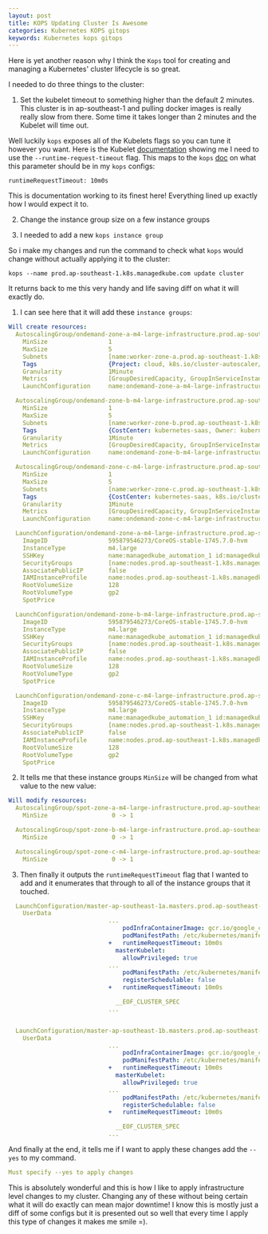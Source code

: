 ```yaml
---
layout: post
title: KOPS Updating Cluster Is Awesome
categories: Kubernetes KOPS gitops
keywords: Kubernetes kops gitops
---
```


Here is yet another reason why I think the `Kops` tool for creating and managing a Kubernetes' cluster
lifecycle is so great.

I needed to do three things to the cluster:

1) Set the kubelet timeout to something higher than the default 2 minutes.  This cluster
is in ap-southeast-1 and pulling docker images is really really slow from there.  Some
time it takes longer than 2 minutes and the Kubelet will time out.

Well luckily `kops` exposes all of the Kubelets flags so you can tune it however
you want.  Here is the Kubelet [documentation](https://kubernetes.io/docs/reference/command-line-tools-reference/kubelet/) showing me
I need to use the `--runtime-request-timeout` flag.  This maps to the `kops` [doc](https://github.com/kubernetes/kops/blob/release-1.10/docs/apireference/build/documents/_generated_kubeletconfigspec_v1alpha2_kops_definition.md) on what this parameter should be in my `kops` configs:

```
runtimeRequestTimeout: 10m0s
```
This is documentation working to its finest here!  Everything lined up exactly how
I would expect it to.

2) Change the instance group size on a few instance groups

3) I needed to add a new `kops instance group`

So i make my changes and run the command to check what `kops` would change without
actually applying it to the cluster:

```
kops --name prod.ap-southeast-1.k8s.managedkube.com update cluster
```

It returns back to me this very handy and life saving diff on what it will exactly
do.

1) I can see here that it will add these `instance groups`:
```yaml
Will create resources:
  AutoscalingGroup/ondemand-zone-a-m4-large-infrastructure.prod.ap-southeast-1.k8s.managedkube.com
  	MinSize             	1
  	MaxSize             	5
  	Subnets             	[name:worker-zone-a.prod.ap-southeast-1.k8s.managedkube.com id:subnet-58c7a93f]
  	Tags                	{Project: cloud, k8s.io/cluster-autoscaler/node-template/label/k8s.info/hasPublicIP: false, k8s.io/cluster-autoscaler/node-template/label/k8s.info/instanceType: m4.large, k8s.io/cluster-autoscaler/node-template/label/k8s.info/application: infrastructure, k8s.io/role/node: 1, Name: ondemand-zone-a-m4-large-infrastructure.prod.ap-southeast-1.k8s.managedkube.com, k8s.io/cluster-autoscaler/node-template/label/prod.ap-southeast-1.k8s.managedkube.com/role: scale-zero, Owner: kubernetes, k8s.io/cluster-autoscaler/node-template/label/k8s.info/isSpot: false, k8s.io/cluster-autoscaler/node-template/label/kops.k8s.io/instancegroup: ondemand-zone-a, KubernetesCluster: prod.ap-southeast-1.k8s.managedkube.com, Purpose: kubernetes-ondemand-node, CostCenter: kubernetes-saas}
  	Granularity         	1Minute
  	Metrics             	[GroupDesiredCapacity, GroupInServiceInstances, GroupMaxSize, GroupMinSize, GroupPendingInstances, GroupStandbyInstances, GroupTerminatingInstances, GroupTotalInstances]
  	LaunchConfiguration 	name:ondemand-zone-a-m4-large-infrastructure.prod.ap-southeast-1.k8s.managedkube.com

  AutoscalingGroup/ondemand-zone-b-m4-large-infrastructure.prod.ap-southeast-1.k8s.managedkube.com
  	MinSize             	1
  	MaxSize             	5
  	Subnets             	[name:worker-zone-b.prod.ap-southeast-1.k8s.managedkube.com id:subnet-9455cbdd]
  	Tags                	{CostCenter: kubernetes-saas, Owner: kubernetes, k8s.io/cluster-autoscaler/node-template/label/k8s.info/isSpot: false, k8s.io/cluster-autoscaler/node-template/label/k8s.info/application: infrastructure, Name: ondemand-zone-b-m4-large-infrastructure.prod.ap-southeast-1.k8s.managedkube.com, KubernetesCluster: prod.ap-southeast-1.k8s.managedkube.com, Project: cloud, Purpose: kubernetes-ondemand-node, k8s.io/cluster-autoscaler/node-template/label/prod.ap-southeast-1.k8s.managedkube.com/role: scale-zero, k8s.io/cluster-autoscaler/node-template/label/kops.k8s.io/instancegroup: ondemand-zone-b, k8s.io/cluster-autoscaler/node-template/label/k8s.info/hasPublicIP: false, k8s.io/cluster-autoscaler/node-template/label/k8s.info/instanceType: m4.large, k8s.io/role/node: 1}
  	Granularity         	1Minute
  	Metrics             	[GroupDesiredCapacity, GroupInServiceInstances, GroupMaxSize, GroupMinSize, GroupPendingInstances, GroupStandbyInstances, GroupTerminatingInstances, GroupTotalInstances]
  	LaunchConfiguration 	name:ondemand-zone-b-m4-large-infrastructure.prod.ap-southeast-1.k8s.managedkube.com

  AutoscalingGroup/ondemand-zone-c-m4-large-infrastructure.prod.ap-southeast-1.k8s.managedkube.com
  	MinSize             	1
  	MaxSize             	5
  	Subnets             	[name:worker-zone-c.prod.ap-southeast-1.k8s.managedkube.com id:subnet-53715d15]
  	Tags                	{CostCenter: kubernetes-saas, k8s.io/cluster-autoscaler/node-template/label/k8s.info/isSpot: false, k8s.io/role/node: 1, Name: ondemand-zone-c-m4-large-infrastructure.prod.ap-southeast-1.k8s.managedkube.com, KubernetesCluster: prod.ap-southeast-1.k8s.managedkube.com, k8s.io/cluster-autoscaler/node-template/label/prod.ap-southeast-1.k8s.managedkube.com/role: scale-zero, Owner: kubernetes, Project: cloud, Purpose: kubernetes-ondemand-node, k8s.io/cluster-autoscaler/node-template/label/k8s.info/application: infrastructure, k8s.io/cluster-autoscaler/node-template/label/k8s.info/hasPublicIP: false, k8s.io/cluster-autoscaler/node-template/label/k8s.info/instanceType: m4.large, k8s.io/cluster-autoscaler/node-template/label/kops.k8s.io/instancegroup: ondemand-zone-c}
  	Granularity         	1Minute
  	Metrics             	[GroupDesiredCapacity, GroupInServiceInstances, GroupMaxSize, GroupMinSize, GroupPendingInstances, GroupStandbyInstances, GroupTerminatingInstances, GroupTotalInstances]
  	LaunchConfiguration 	name:ondemand-zone-c-m4-large-infrastructure.prod.ap-southeast-1.k8s.managedkube.com

  LaunchConfiguration/ondemand-zone-a-m4-large-infrastructure.prod.ap-southeast-1.k8s.managedkube.com
  	ImageID             	595879546273/CoreOS-stable-1745.7.0-hvm
  	InstanceType        	m4.large
  	SSHKey              	name:managedkube_automation_1 id:managedkube_automation_1
  	SecurityGroups      	[name:nodes.prod.ap-southeast-1.k8s.managedkube.com id:sg-c649a7bf]
  	AssociatePublicIP   	false
  	IAMInstanceProfile  	name:nodes.prod.ap-southeast-1.k8s.managedkube.com id:nodes.prod.ap-southeast-1.k8s.managedkube.com
  	RootVolumeSize      	128
  	RootVolumeType      	gp2
  	SpotPrice           	

  LaunchConfiguration/ondemand-zone-b-m4-large-infrastructure.prod.ap-southeast-1.k8s.managedkube.com
  	ImageID             	595879546273/CoreOS-stable-1745.7.0-hvm
  	InstanceType        	m4.large
  	SSHKey              	name:managedkube_automation_1 id:managedkube_automation_1
  	SecurityGroups      	[name:nodes.prod.ap-southeast-1.k8s.managedkube.com id:sg-c649a7bf]
  	AssociatePublicIP   	false
  	IAMInstanceProfile  	name:nodes.prod.ap-southeast-1.k8s.managedkube.com id:nodes.prod.ap-southeast-1.k8s.managedkube.com
  	RootVolumeSize      	128
  	RootVolumeType      	gp2
  	SpotPrice           	

  LaunchConfiguration/ondemand-zone-c-m4-large-infrastructure.prod.ap-southeast-1.k8s.managedkube.com
  	ImageID             	595879546273/CoreOS-stable-1745.7.0-hvm
  	InstanceType        	m4.large
  	SSHKey              	name:managedkube_automation_1 id:managedkube_automation_1
  	SecurityGroups      	[name:nodes.prod.ap-southeast-1.k8s.managedkube.com id:sg-c649a7bf]
  	AssociatePublicIP   	false
  	IAMInstanceProfile  	name:nodes.prod.ap-southeast-1.k8s.managedkube.com id:nodes.prod.ap-southeast-1.k8s.managedkube.com
  	RootVolumeSize      	128
  	RootVolumeType      	gp2
  	SpotPrice           	
```

2) It tells me that these instance groups `MinSize` will be changed from what value
to the new value:

```yaml
Will modify resources:
  AutoscalingGroup/spot-zone-a-m4-large-infrastructure.prod.ap-southeast-1.k8s.managedkube.com
  	MinSize             	 0 -> 1

  AutoscalingGroup/spot-zone-b-m4-large-infrastructure.prod.ap-southeast-1.k8s.managedkube.com
  	MinSize             	 0 -> 1

  AutoscalingGroup/spot-zone-c-m4-large-infrastructure.prod.ap-southeast-1.k8s.managedkube.com
  	MinSize             	 0 -> 1
```

3) Then finally it outputs the `runtimeRequestTimeout` flag that I wanted to add and
it enumerates that through to all of the instance groups that it touched.

```yaml
  LaunchConfiguration/master-ap-southeast-1a.masters.prod.ap-southeast-1.k8s.managedkube.com
  	UserData            
  	                    	...
  	                    	    podInfraContainerImage: gcr.io/google_containers/pause-amd64:3.0
  	                    	    podManifestPath: /etc/kubernetes/manifests
  	                    	+   runtimeRequestTimeout: 10m0s
  	                    	  masterKubelet:
  	                    	    allowPrivileged: true
  	                    	...
  	                    	    podManifestPath: /etc/kubernetes/manifests
  	                    	    registerSchedulable: false
  	                    	+   runtimeRequestTimeout: 10m0s

  	                    	  __EOF_CLUSTER_SPEC
  	                    	...


  LaunchConfiguration/master-ap-southeast-1b.masters.prod.ap-southeast-1.k8s.managedkube.com
  	UserData            
  	                    	...
  	                    	    podInfraContainerImage: gcr.io/google_containers/pause-amd64:3.0
  	                    	    podManifestPath: /etc/kubernetes/manifests
  	                    	+   runtimeRequestTimeout: 10m0s
  	                    	  masterKubelet:
  	                    	    allowPrivileged: true
  	                    	...
  	                    	    podManifestPath: /etc/kubernetes/manifests
  	                    	    registerSchedulable: false
  	                    	+   runtimeRequestTimeout: 10m0s

  	                    	  __EOF_CLUSTER_SPEC
  	                    	...
```

And finally at the end, it tells me if I want to apply these changes add the
`--yes` to my command.

```yaml
Must specify --yes to apply changes
```

This is absolutely wonderful and this is how I like to apply infrastructure level
changes to my cluster.  Changing any of these without being certain what it will
do exactly can mean major downtime!  I know this is mostly just a diff of some
configs but it is presented out so well that every time I apply this type of changes
it makes me smile =).
